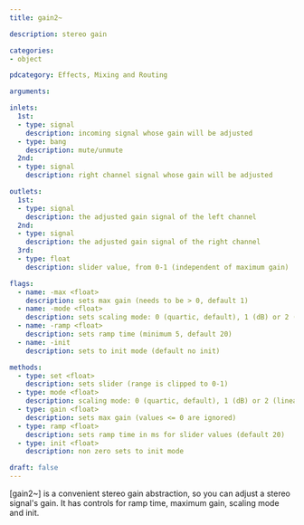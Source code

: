 ```yaml
---
title: gain2~

description: stereo gain

categories:
- object

pdcategory: Effects, Mixing and Routing

arguments:

inlets:
  1st:
  - type: signal
    description: incoming signal whose gain will be adjusted
  - type: bang
    description: mute/unmute
  2nd:
  - type: signal
    description: right channel signal whose gain will be adjusted

outlets:
  1st:
  - type: signal
    description: the adjusted gain signal of the left channel
  2nd:
  - type: signal
    description: the adjusted gain signal of the right channel
  3rd:
  - type: float
    description: slider value, from 0-1 (independent of maximum gain)

flags:
  - name: -max <float>
    description: sets max gain (needs to be > 0, default 1)
  - name: -mode <float>
    description: sets scaling mode: 0 (quartic, default), 1 (dB) or 2 (linear)
  - name: -ramp <float>
    description: sets ramp time (minimum 5, default 20)
  - name: -init
    description: sets to init mode (default no init)

methods:
  - type: set <float>
    description: sets slider (range is clipped to 0-1)
  - type: mode <float>
    description: scaling mode: 0 (quartic, default), 1 (dB) or 2 (linear)
  - type: gain <float>
    description: sets max gain (values <= 0 are ignored)
  - type: ramp <float>
    description: sets ramp time in ms for slider values (default 20)
  - type: init <float>
    description: non zero sets to init mode

draft: false
---
```


[gain2~] is a convenient stereo gain abstraction, so you can adjust a stereo signal's gain. It has controls for ramp time, maximum gain, scaling mode and init.

